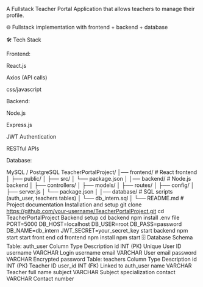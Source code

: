 A Fullstack Teacher Portal Application that allows teachers to manage their profile.

🌐 Fullstack implementation with frontend + backend + database

🛠️ Tech Stack

Frontend:

React.js

Axios (API calls)

css/javascript

Backend:

Node.js

Express.js

JWT Authentication

RESTful APIs

Database:

MySQL / PostgreSQL
TeacherPortalProject/
│── frontend/        # React frontend
│   ├── public/
│   ├── src/
│   └── package.json
│
│── backend/         # Node.js backend
│   ├── controllers/
│   ├── models/
│   ├── routes/
│   ├── config/
│   ├── server.js
│   └── package.json
│
│── database/        # SQL scripts (auth_user, teachers tables)
│   └── db_intern.sql
│
└── README.md        # Project documentation
Installation and setup
git clone https://github.com/your-username/TeacherPortalProject.git
cd TeacherPortalProject
Backend setup
cd backend
npm install
.env  file
PORT=5000
DB_HOST=localhost
DB_USER=root
DB_PASS=password
DB_NAME=db_intern
JWT_SECRET=your_secret_key
start backend
npm start
start front end
cd frontend
npm install
npm start
🗄️ Database Schema
Table: auth_user
Column	Type	Description
id	INT (PK)	Unique User ID
username	VARCHAR	Login username
email	VARCHAR	User email
password	VARCHAR	Encrypted password
Table: teachers
Column	Type	Description
id	INT (PK)	Teacher ID
user_id	INT (FK)	Linked to auth_user
name	VARCHAR	Teacher full name
subject	VARCHAR	Subject specialization
contact	VARCHAR	Contact number



